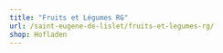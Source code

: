 ```yaml
---
title: "Fruits et Légumes RG"
url: /saint-eugene-de-lislet/fruits-et-legumes-rg/
shop: Hofladen
---
```

